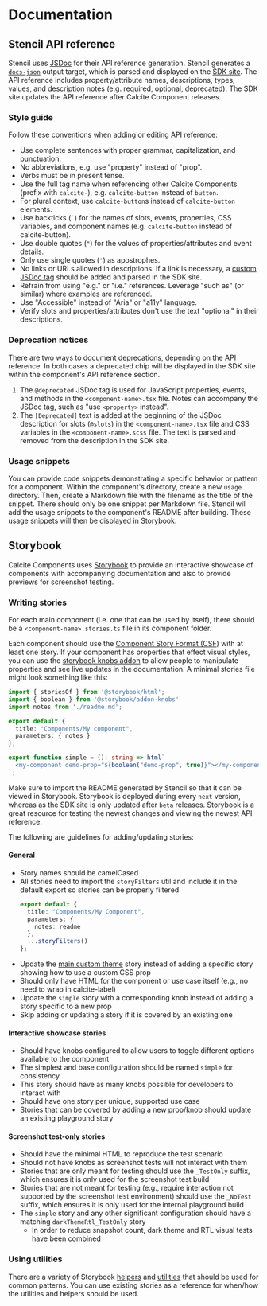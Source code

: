 # Documentation

## Stencil API reference

Stencil uses [JSDoc](https://jsdoc.app) for their API reference generation. Stencil generates a [`docs-json`](https://stenciljs.com/docs/docs-json) output target, which is parsed and displayed on the [SDK site](https://developers.arcgis.com/calcite-design-system/components). The API reference includes property/attribute names, descriptions, types, values, and description notes (e.g. required, optional, deprecated). The SDK site updates the API reference after Calcite Component releases.

### Style guide

Follow these conventions when adding or editing API reference:

- Use complete sentences with proper grammar, capitalization, and punctuation.
- No abbreviations, e.g. use "property" instead of "prop".
- Verbs must be in present tense.
- Use the full tag name when referencing other Calcite Components (prefix with `calcite-`), e.g. `calcite-button` instead of `button`.
- For plural context, use `calcite-button`s instead of `calcite-button` elements.
- Use backticks (`` ` ``) for the names of slots, events, properties, CSS variables, and component names (e.g. `calcite-button` instead of calcite-button).
- Use double quotes (`"`) for the values of properties/attributes and event details.
- Only use single quotes (`'`) as apostrophes.
- No links or URLs allowed in descriptions. If a link is necessary, a [custom JSDoc tag](https://stenciljs.com/docs/docs-json#custom-jsdocs-tags) should be added and parsed in the SDK site.
- Refrain from using "e.g." or "i.e." references. Leverage "such as" (or similar) where examples are referenced.
- Use "Accessible" instead of "Aria" or "a11y" language.
- Verify slots and properties/attributes don't use the text "optional" in their descriptions.

### Deprecation notices

There are two ways to document deprecations, depending on the API reference. In both cases a deprecated chip will be displayed in the SDK site within the component's API reference section.

1. The `@deprecated` JSDoc tag is used for JavaScript properties, events, and methods in the `<component-name>.tsx` file. Notes can accompany the JSDoc tag, such as "use `<property>` instead".
2. The `[Deprecated]` text is added at the beginning of the JSDoc description for slots (`@slots`) in the `<component-name>.tsx` file and CSS variables in the `<component-name>.scss` file. The text is parsed and removed from the description in the SDK site.

### Usage snippets

You can provide code snippets demonstrating a specific behavior or pattern for a component. Within the component's directory, create a new `usage` directory. Then, create a Markdown file with the filename as the title of the snippet. There should only be one snippet per Markdown file. Stencil will add the usage snippets to the component's README after building. These usage snippets will then be displayed in Storybook.

## Storybook

Calcite Components uses [Storybook](https://storybook.js.org/) to provide an interactive showcase of components with accompanying documentation and also to provide previews for screenshot testing.

### Writing stories

For each main component (i.e. one that can be used by itself), there should be a `<component-name>.stories.ts` file in its component folder.

Each component should use the [Component Story Format (CSF)](https://storybook.js.org/docs/html/api/csf) with at least one story. If your component has properties that effect visual styles, you can use the [storybook knobs addon](https://www.npmjs.com/package/@storybook/addon-knobs) to allow people to manipulate properties and see live updates in the documentation. A minimal stories file might look something like this:

```ts
import { storiesOf } from '@storybook/html';
import { boolean } from '@storybook/addon-knobs'
import notes from './readme.md';

export default {
  title: "Components/My component",
  parameters: { notes }
};

export function simple = (): string => html`
  <my-component demo-prop="${boolean("demo-prop", true)}"></my-component>
`;
```

Make sure to import the README generated by Stencil so that it can be viewed in Storybook. Storybook is deployed during every `next` version, whereas as the SDK site is only updated after `beta` releases. Storybook is a great resource for testing the newest changes and viewing the newest API reference.

The following are guidelines for adding/updating stories:

#### General

- Story names should be camelCased
- All stories need to import the `storyFilters` util and include it in the default export so stories can be properly filtered
  ```ts
  export default {
    title: "Components/My Component",
    parameters: {
      notes: readme
    },
    ...storyFilters()
  };
  ```
- Update the [main custom theme](https://github.com/Esri/calcite-components/blob/master/src/05-custom-theme.stories.mdx) story instead of adding a specific story showing how to use a custom CSS prop
- Should only have HTML for the component or use case itself (e.g., no need to wrap in calcite-label)
- Update the `simple` story with a corresponding knob instead of adding a story specific to a new prop
- Skip adding or updating a story if it is covered by an existing one

#### Interactive showcase stories

- Should have knobs configured to allow users to toggle different options available to the component
- The simplest and base configuration should be named `simple` for consistency
- This story should have as many knobs possible for developers to interact with
- Should have one story per unique, supported use case
- Stories that can be covered by adding a new prop/knob should update an existing playground story

#### Screenshot test-only stories

- Should have the minimal HTML to reproduce the test scenario
- Should not have knobs as screenshot tests will not interact with them
- Stories that are only meant for testing should use the `_TestOnly` suffix, which ensures it is only used for the screenshot test build
- Stories that are not meant for testing (e.g., require interaction not supported by the screenshot test environment) should use the `_NoTest` suffix, which ensures it is only used for the internal playground build
- The `simple` story and any other significant configuration should have a matching `darkThemeRtl_TestOnly` story
  - In order to reduce snapshot count, dark theme and RTL visual tests have been combined

### Using utilities

There are a variety of Storybook [helpers](../.storybook/helpers.ts) and [utilities](../.storybook/utils.tsx) that should be used for common patterns. You can use existing stories as a reference for when/how the utilities and helpers should be used.
